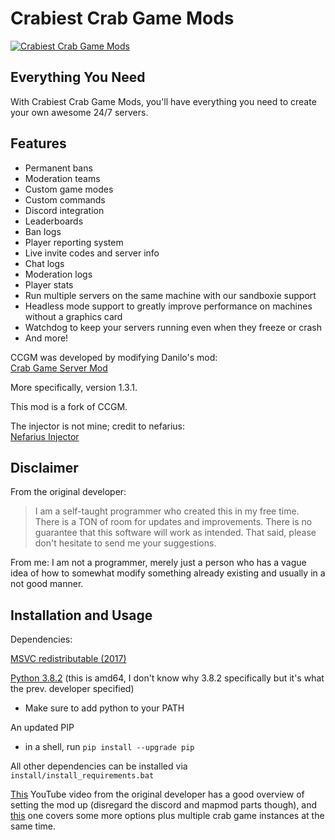 
# Crabiest Crab Game Mods

[![Crabiest Crab Game Mods](https://i.ibb.co/RgrcnJz/ccgm-long-transparent-cropped-center-small.png)](https://nodesource.com/products/nsolid)

## Everything You Need

With Crabiest Crab Game Mods, you'll have everything you need to create your own awesome 24/7 servers.

## Features

- Permanent bans
- Moderation teams
- Custom game modes
- Custom commands
- Discord integration
- Leaderboards
- Ban logs
- Player reporting system
- Live invite codes and server info
- Chat logs
- Moderation logs
- Player stats
- Run multiple servers on the same machine with our sandboxie support
- Headless mode support to greatly improve performance on machines without a graphics card
- Watchdog to keep your servers running even when they freeze or crash
- And more!

CCGM was developed by modifying Danilo's mod:</br>
[Crab Game Server Mod](https://github.com/Danilo1301/crab-game-server-mod)

More specifically, version 1.3.1.

This mod is a fork of CCGM.

The injector is not mine; credit to nefarius:</br>
[Nefarius Injector](https://github.com/nefarius/Injector)

## Disclaimer
From the original developer:
> I am a self-taught programmer who created this in my free time. There is a TON of room for updates and improvements. There is no guarantee that this software will work as intended. That said, please don't hesitate to send me your suggestions.

From me:
I am not a programmer, merely just a person who has a vague idea of how to somewhat modify something already existing and usually in a not good manner.

## Installation and Usage

Dependencies:

[MSVC redistributable (2017)](aka.ms/vs/17/release/vc_redist.x64.exe)

[Python 3.8.2](www.python.org/ftp/python/3.8.2/python-3.8.2-amd64.exe) (this is amd64, I don't know why 3.8.2 specifically but it's what the prev. developer specified)
- Make sure to add python to your PATH

An updated PIP
- in a shell, run `pip install --upgrade pip`

All other dependencies can be installed via `install/install_requirements.bat`

[This](youtube.com/watch?v=WCrLDGtBdKM) YouTube video from the original developer has a good overview of setting the mod up (disregard the discord and mapmod parts though), and [this](youtube.com/watch?v=3dcfiiJNtyw) one covers some more options plus multiple crab game instances at the same time.
